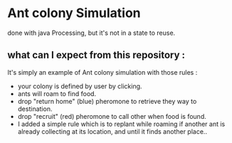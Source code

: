 <h1>Ant colony Simulation</h1>

<p>done with java Processing, but it's not in a state to reuse.</p>

<h2>what can I expect from this repository :</h2>

<p> It's simply an example of Ant colony simulation with those rules :</p>
<ul>
  <li>your colony is defined by user by clicking.</li>
  <li>ants will roam to find food.</li>
  <li>drop "return home" (blue) pheromone to retrieve they way to destination.</li>
  <li>drop "recruit" (red) pheromone to call other when food is found.</li>
  <li>I added a simple rule which is to replant while roaming if another ant is already collecting at its location, and until it finds another place..</li>
</ul>
